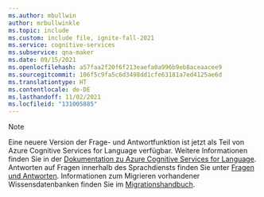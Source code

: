 ```yaml
---
ms.author: mbullwin
author: mrbullwinkle
ms.topic: include
ms.custom: include file, ignite-fall-2021
ms.service: cognitive-services
ms.subservice: qna-maker
ms.date: 09/15/2021
ms.openlocfilehash: a57faa2f20f6f213eaefa0a996b9eb8aceaacee9
ms.sourcegitcommit: 106f5c9fa5c6d3498dd1cfe63181a7ed4125ae6d
ms.translationtype: HT
ms.contentlocale: de-DE
ms.lasthandoff: 11/02/2021
ms.locfileid: "131005885"
---
```

> [!NOTE]
> Eine neuere Version der Frage- und Antwortfunktion ist jetzt als Teil von Azure Cognitive Services for Language verfügbar. Weitere Informationen finden Sie in der [Dokumentation zu Azure Cognitive Services for Language](../../language-service/index.yml). Antworten auf Fragen innerhalb des Sprachdiensts finden Sie unter [Fragen und Antworten](../../language-service/question-answering/overview.md). Informationen zum Migrieren vorhandener Wissensdatenbanken finden Sie im [Migrationshandbuch](../../language-service/question-answering/how-to/migrate-qnamaker.md).
